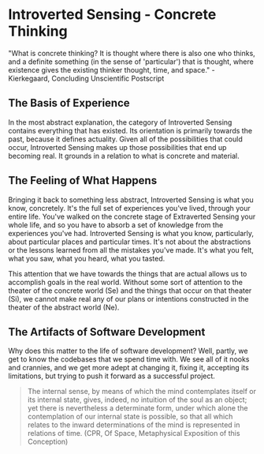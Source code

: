 # Introverted Sensing - Concrete Thinking

"What is concrete thinking? It is thought where there is also one who thinks, and a definite something (in the sense of 'particular') that is thought, where existence gives the existing thinker thought, time, and space." - Kierkegaard, Concluding Unscientific Postscript

## The Basis of Experience

In the most abstract explanation, the category of Introverted Sensing contains everything that has existed. Its orientation is primarily towards the past, because it defines actuality. Given all of the possibilities that could occur, Introverted Sensing makes up those possibilities that end up becoming real. It grounds in a relation to what is concrete and material.

## The Feeling of What Happens

Bringing it back to something less abstract, Introverted Sensing is what you know, concretely. It's the full set of experiences you've lived, through your entire life. You've walked on the concrete stage of Extraverted Sensing your whole life, and so you have to absorb a set of knowledge from the experiences you've had. Introverted Sensing is what you know, particularly, about particular places and particular times. It's not about the abstractions or the lessons learned from all the mistakes you've made. It's what you felt, what you saw, what you heard, what you tasted.

This attention that we have towards the things that are actual allows us to accomplish goals in the real world. Without some sort of attention to the theater of the concrete world (Se) and the things that occur on that theater (Si), we cannot make real any of our plans or intentions constructed in the theater of the abstract world (Ne).

## The Artifacts of Software Development

Why does this matter to the life of software development? Well, partly, we get to know the codebases that we spend time with. We see all of it nooks and crannies, and we get more adept at changing it, fixing it, accepting its limitations, but trying to push it forward as a successful project.

> The internal sense, by means of which the mind contemplates itself or its internal state, gives, indeed, no intuition of the soul as an object; yet there is nevertheless a determinate form, under which alone the contemplation of our internal state is possible, so that all which relates to the inward determinations of the mind is represented in relations of time. (CPR, Of Space, Metaphysical Exposition of this Conception)
